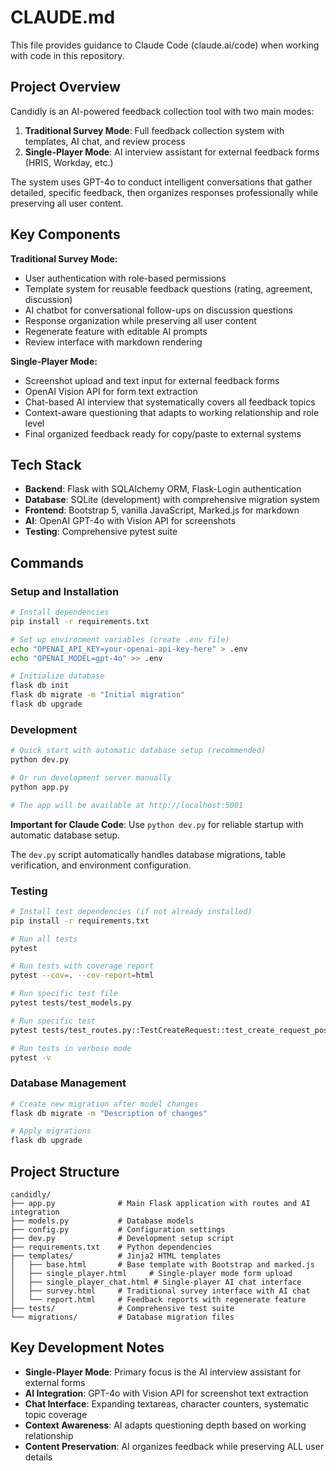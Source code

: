 # CLAUDE.md

This file provides guidance to Claude Code (claude.ai/code) when working with code in this repository.

## Project Overview

Candidly is an AI-powered feedback collection tool with two main modes:
1. **Traditional Survey Mode**: Full feedback collection system with templates, AI chat, and review process
2. **Single-Player Mode**: AI interview assistant for external feedback forms (HRIS, Workday, etc.)

The system uses GPT-4o to conduct intelligent conversations that gather detailed, specific feedback, then organizes responses professionally while preserving all user content.

## Key Components

**Traditional Survey Mode:**
- User authentication with role-based permissions
- Template system for reusable feedback questions (rating, agreement, discussion)
- AI chatbot for conversational follow-ups on discussion questions
- Response organization while preserving all user content
- Regenerate feature with editable AI prompts
- Review interface with markdown rendering

**Single-Player Mode:**
- Screenshot upload and text input for external feedback forms
- OpenAI Vision API for form text extraction
- Chat-based AI interview that systematically covers all feedback topics
- Context-aware questioning that adapts to working relationship and role level
- Final organized feedback ready for copy/paste to external systems

## Tech Stack

- **Backend**: Flask with SQLAlchemy ORM, Flask-Login authentication
- **Database**: SQLite (development) with comprehensive migration system
- **Frontend**: Bootstrap 5, vanilla JavaScript, Marked.js for markdown
- **AI**: OpenAI GPT-4o with Vision API for screenshots
- **Testing**: Comprehensive pytest suite

## Commands

### Setup and Installation
```bash
# Install dependencies
pip install -r requirements.txt

# Set up environment variables (create .env file)
echo "OPENAI_API_KEY=your-openai-api-key-here" > .env
echo "OPENAI_MODEL=gpt-4o" >> .env

# Initialize database
flask db init
flask db migrate -m "Initial migration"
flask db upgrade
```

### Development
```bash
# Quick start with automatic database setup (recommended)
python dev.py

# Or run development server manually
python app.py

# The app will be available at http://localhost:5001
```

**Important for Claude Code**: Use `python dev.py` for reliable startup with automatic database setup.

The `dev.py` script automatically handles database migrations, table verification, and environment configuration.

### Testing
```bash
# Install test dependencies (if not already installed)
pip install -r requirements.txt

# Run all tests
pytest

# Run tests with coverage report
pytest --cov=. --cov-report=html

# Run specific test file
pytest tests/test_models.py

# Run specific test
pytest tests/test_routes.py::TestCreateRequest::test_create_request_post

# Run tests in verbose mode
pytest -v
```

### Database Management
```bash
# Create new migration after model changes
flask db migrate -m "Description of changes"

# Apply migrations
flask db upgrade
```

## Project Structure

```
candidly/
├── app.py              # Main Flask application with routes and AI integration
├── models.py           # Database models 
├── config.py           # Configuration settings
├── dev.py              # Development setup script
├── requirements.txt    # Python dependencies
├── templates/          # Jinja2 HTML templates
│   ├── base.html       # Base template with Bootstrap and marked.js
│   ├── single_player.html     # Single-player mode form upload
│   ├── single_player_chat.html # Single-player AI chat interface
│   ├── survey.html     # Traditional survey interface with AI chat
│   └── report.html     # Feedback reports with regenerate feature
├── tests/              # Comprehensive test suite
└── migrations/         # Database migration files
```

## Key Development Notes

- **Single-Player Mode**: Primary focus is the AI interview assistant for external forms
- **AI Integration**: GPT-4o with Vision API for screenshot text extraction
- **Chat Interface**: Expanding textareas, character counters, systematic topic coverage
- **Context Awareness**: AI adapts questioning depth based on working relationship
- **Content Preservation**: AI organizes feedback while preserving ALL user details